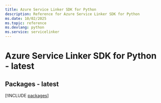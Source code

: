 ```yaml
---
title: Azure Service Linker SDK for Python
description: Reference for Azure Service Linker SDK for Python
ms.date: 10/02/2025
ms.topic: reference
ms.devlang: python
ms.service: servicelinker
---
```

# Azure Service Linker SDK for Python - latest
## Packages - latest
[!INCLUDE [packages](service-linker-index.md)]